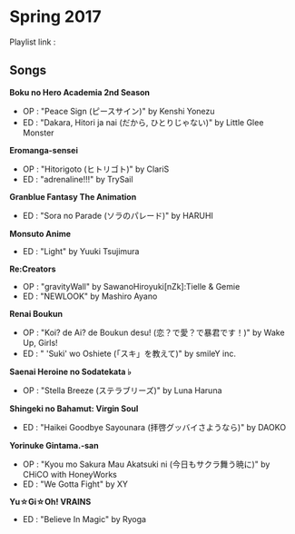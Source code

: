 # Spring 2017

Playlist link :

## Songs

**Boku no Hero Academia 2nd Season**
* OP : "Peace Sign (ピースサイン)" by Kenshi Yonezu
* ED : "Dakara, Hitori ja nai (だから, ひとりじゃない)" by Little Glee Monster

**Eromanga-sensei**
* OP : "Hitorigoto (ヒトリゴト)" by ClariS
* ED : "adrenaline!!!" by TrySail

**Granblue Fantasy The Animation**
* ED : "Sora no Parade (ソラのパレード)" by HARUHI

**Monsuto Anime**
* ED : "Light" by Yuuki Tsujimura

**Re:Creators**
* OP : "gravityWall" by SawanoHiroyuki[nZk]:Tielle & Gemie
* ED : "NEWLOOK" by Mashiro Ayano

**Renai Boukun**
* OP : "Koi? de Ai? de Boukun desu! (恋？で愛？で暴君です！)" by Wake Up, Girls!
* ED : " 'Suki' wo Oshiete (「スキ」を教えて)" by smileY inc.

**Saenai Heroine no Sodatekata ♭**
* OP : "Stella Breeze (ステラブリーズ)" by Luna Haruna

**Shingeki no Bahamut: Virgin Soul**
* ED : "Haikei Goodbye Sayounara (拝啓グッバイさようなら)" by DAOKO

**Yorinuke Gintama.-san**
* OP : "Kyou mo Sakura Mau Akatsuki ni (今日もサクラ舞う暁に)" by CHiCO with HoneyWorks
* ED : "We Gotta Fight" by XY

**Yu☆Gi☆Oh! VRAINS**
* ED : "Believe In Magic" by Ryoga